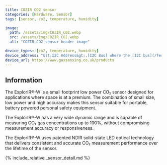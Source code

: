 ```yaml
---
title: COZIR CO2 sensor
categories: [Hardware, Sensor]
tags: [sensor, co2, temperature, humidity]

image:
  path: /assets/img/COZIR_CO2.webp
  src: /assets/img/COZIR_CO2.webp
  alt: "COZIR CO2 sensor header image"

device_types: [co2, temperature, humidity]
device_address: "&lt;I2C Address&gt;,[I2C Bus] where the [I2C bus](/TerrariumPI/hardware#i2c-bus) is optional<br />Ex: `0x3f`"
device_url: https://www.gassensing.co.uk/products
---
```


## Information

The ExplorIR®-W is a small footprint low power CO₂ sensor designed for applications where space is at a premium. The combination of small size, low power and high accuracy makes this sensor suitable for portable, battery powered personal safety equipment.

The ExplorIR®-W has a very wide dynamic range and is capable of measuring CO₂ gas concentrations up to 100%, without compromising measurement accuracy or responsiveness.

The ExplorIR®-W uses patented NDIR solid-state LED optical technology that delivers consistent and accurate CO₂ measurement performance over the lifetime of the sensor.

{% include_relative _sensor_detail.md %}
